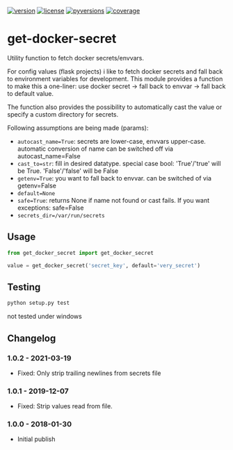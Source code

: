 [![version](https://img.shields.io/pypi/v/get-docker-secret.svg)](https://pypi.python.org/pypi/get-docker-secret)
[![license](https://img.shields.io/pypi/l/get-docker-secret.svg)](https://pypi.python.org/pypi/get-docker-secret)
[![pyversions](https://img.shields.io/pypi/pyversions/get-docker-secret.svg)](https://pypi.python.org/pypi/get-docker-secret)
[![coverage](https://img.shields.io/codecov/c/github/fischerfredl/get-docker-secret.svg)](https://codecov.io/gh/Fischerfredl/get-docker-secret)

# get-docker-secret

Utility function to fetch docker secrets/envvars.

For config values (flask projects) i like to fetch docker secrets and fall back to environment variables for development. This module provides a function to make this a one-liner: use docker secret -> fall back to envvar -> fall back to default value.

The function also provides the possibility to automatically cast the value or specify a custom directory for secrets.

Following assumptions are being made (params):

- `autocast_name=True`: secrets are lower-case, envvars upper-case. automatic conversion of name can be switched off via autocast_name=False
- `cast_to=str`: fill in desired datatype. special case bool: 'True'/'true' will be True. 'False'/'false' will be False
- `getenv=True`: you want to fall back to envvar. can be switched of via getenv=False
- `default=None`
- `safe=True`: returns None if name not found or cast fails. If you want exceptions: safe=False
- `secrets_dir=/var/run/secrets`

## Usage

```python
from get_docker_secret import get_docker_secret

value = get_docker_secret('secret_key', default='very_secret')
```

## Testing

```python
python setup.py test
```

not tested under windows

## Changelog

### 1.0.2 - 2021-03-19

- Fixed: Only strip trailing newlines from secrets file

### 1.0.1 - 2019-12-07

- Fixed: Strip values read from file.

### 1.0.0 - 2018-01-30

- Initial publish
